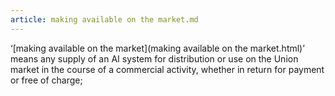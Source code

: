 ```yaml
---
article: making available on the market.md
---
```


‘[making available on the market](making available on the market.html)’ means any supply of an AI system for distribution or use on the Union market in the course of a commercial activity, whether in return for payment or free of charge;